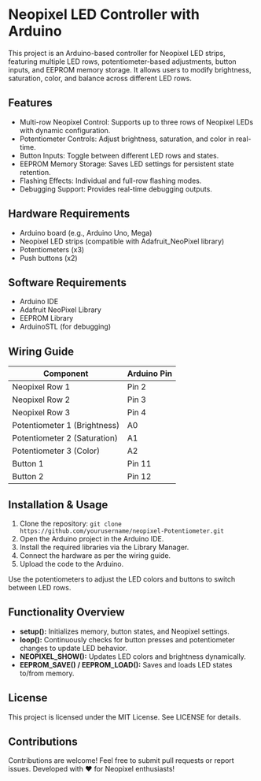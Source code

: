 # Neopixel LED Controller with Arduino

This project is an Arduino-based controller for Neopixel LED strips, featuring multiple LED rows, potentiometer-based adjustments, button inputs, and EEPROM memory storage. It allows users to modify brightness, saturation, color, and balance across different LED rows.

## **Features**

- Multi-row Neopixel Control: Supports up to three rows of Neopixel LEDs with dynamic configuration.
- Potentiometer Controls: Adjust brightness, saturation, and color in real-time.
- Button Inputs: Toggle between different LED rows and states.
- EEPROM Memory Storage: Saves LED settings for persistent state retention.
- Flashing Effects: Individual and full-row flashing modes.
- Debugging Support: Provides real-time debugging outputs.

## **Hardware Requirements**

- Arduino board (e.g., Arduino Uno, Mega)
- Neopixel LED strips (compatible with Adafruit_NeoPixel library)
- Potentiometers (x3)
- Push buttons (x2)

## **Software Requirements**

- Arduino IDE
- Adafruit NeoPixel Library
- EEPROM Library
- ArduinoSTL (for debugging)

## **Wiring Guide**

| Component | Arduino Pin |
|-----------|-------------|
| Neopixel Row 1 | Pin 2 |
| Neopixel Row 2 |  Pin 3 |
|Neopixel Row 3| Pin 4 |
|Potentiometer 1 (Brightness)|A0|
|Potentiometer 2 (Saturation)|A1|
|Potentiometer 3 (Color)|A2|
|Button 1|Pin 11|
|Button 2|Pin 12|

## **Installation & Usage**

1. Clone the repository:
 `git clone https://github.com/yourusername/neopixel-Potentiometer.git`
3. Open the Arduino project in the Arduino IDE.
4. Install the required libraries via the Library Manager.
5. Connect the hardware as per the wiring guide.
6. Upload the code to the Arduino.

Use the potentiometers to adjust the LED colors and buttons to switch between LED rows.

## **Functionality Overview**

- __setup():__ Initializes memory, button states, and Neopixel settings.
- __loop():__ Continuously checks for button presses and potentiometer changes to update LED behavior.
- __NEOPIXEL_SHOW():__ Updates LED colors and brightness dynamically.
- __EEPROM_SAVE() / EEPROM_LOAD():__ Saves and loads LED states to/from memory.

## **License**

This project is licensed under the MIT License. See LICENSE for details.

## **Contributions**

Contributions are welcome! Feel free to submit pull requests or report issues.
Developed with ❤️ for Neopixel enthusiasts!
